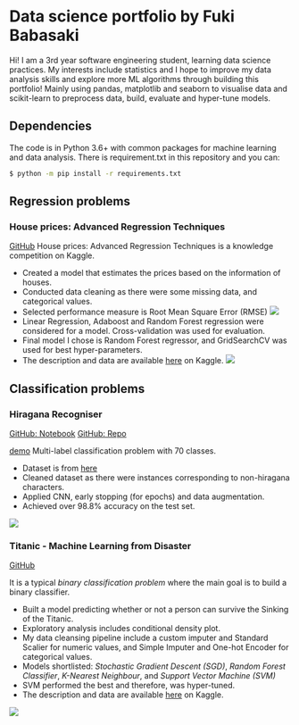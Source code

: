 # Data science portfolio by Fuki Babasaki
Hi! I am a 3rd year software engineering student, learning data science practices. My interests include statistics and I hope to improve my data analysis skills and explore more ML algorithms through building this portfolio! Mainly using pandas, matplotlib and seaborn to visualise data and scikit-learn to preprocess data, build, evaluate and hyper-tune models.

## Dependencies
The code is in Python 3.6+ with common packages for machine learning and data analysis. There is requirement.txt in this repository and you can:

```bash
$ python -m pip install -r requirements.txt
```

## Regression problems
### House prices: Advanced Regression Techniques
[GitHub](https://github.com/Fuki-UoA/Data-science-portfolio/blob/main/Notebooks/Supervised/House-price-prediction/House%20price%20prediction.ipynb) 
House prices: Advanced Regression Techniques is a knowledge competition on Kaggle. 

- Created a model that estimates the prices based on the information of houses. 
- Conducted data cleaning as there were some missing data, and categorical values. 
- Selected performance measure is Root Mean Square Error (RMSE) <img src="https://render.githubusercontent.com/render/math?math=RMSE(X,h) = \sqrt{\frac{1}{m} \sum^m_{i=1} \left( h(x^{(i)}) - y^{(i)} \right)^2}">
- Linear Regression, Adaboost and Random Forest regression were considered for a model. Cross-validation was used for evaluation.
- Final model I chose is Random Forest regressor, and GridSearchCV was used for best hyper-parameters.
- The description and data are available [here](https://www.kaggle.com/c/house-prices-advanced-regression-techniques) on Kaggle.
![](Notebooks/Supervised/House-price-prediction/images/OverallQualvsYearBuilt.png)

## Classification problems

### Hiragana Recogniser

[GitHub: Notebook](https://github.com/Fuki-UoA/hiragana-recogniser/blob/main/ml/hiragana-classificationV2.ipynb) [GitHub: Repo](https://github.com/Fuki-UoA/hiragana-recogniser) 

[demo](http://3.26.65.5:5000/)
Multi-label classification problem with 70 classes.

- Dataset is from [here](http://etlcdb.db.aist.go.jp/specification-of-etl-8)
- Cleaned dataset as there were instances corresponding to non-hiragana characters.
- Applied CNN, early stopping (for epochs) and data augmentation.
- Achieved over 98.8% accuracy on the test set.

![](https://github.com/rois-codh/kmnist/blob/master/images/kmnist_examples.png)

### Titanic - Machine Learning from Disaster 

[GitHub](https://github.com/Fuki-UoA/Data-science-portfolio/blob/main/Notebooks/Supervised/Titanic-classification/titanic-classification.ipynb) 

It is a typical *binary classification problem* where the main goal is to build a binary classifier.

- Built a model predicting whether or not a person can survive the Sinking of the Titanic.
- Exploratory analysis includes conditional density plot.
- My data cleansing pipeline include a custom imputer and Standard Scalier for numeric values, and Simple Imputer and One-hot Encoder for categorical values.
- Models shortlisted: *Stochastic Gradient Descent (SGD)*, *Random Forest Classifier*, *K-Nearest Neighbour*, and *Support Vector Machine (SVM)*
- SVM performed the best and therefore, was hyper-tuned.
- The description and data are available [here](https://www.kaggle.com/c/titanic) on Kaggle.

![](Notebooks/Supervised/Titanic-classification/images/cdp.png)
